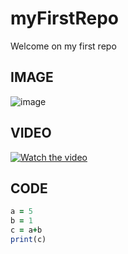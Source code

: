 # myFirstRepo


Welcome on my first repo 

IMAGE
-------------------------------------------------------------------------------------------------------------------------------------------------------------------------
![image](https://user-images.githubusercontent.com/112947387/188633664-1993e3a3-d0a1-40b8-bc45-7ad25b6e1494.png)

VIDEO
-------------------------------------------------------------------------------------------------------------------------------------------------------------------------
[![Watch the video](https://user-images.githubusercontent.com/112947387/188628044-60dac743-ad4c-4dd4-8e1a-e7b5d24487c2.png)](https://youtu.be/UTzFjw4U8eU)

CODE
-------------------------------------------------------------------------------------------------------------------------------------------------------------------------
```ruby
a = 5
b = 1
c = a+b
print(c) 
```
